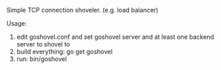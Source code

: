 Simple TCP connection shoveler. (e.g. load balancer)

Usage:

1. edit goshovel.conf and set goshovel server and at least one backend server to shovel to
2. build everything: go get goshovel
3. run: bin/goshovel
